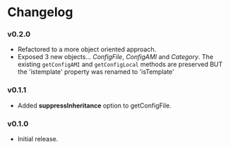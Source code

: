 # Changelog

### v0.2.0

* Refactored to a more object oriented approach.
* Exposed 3 new objects... *ConfigFile*, *ConfigAMI* and *Category*.
  The existing `getConfigAMI` and `getConfigLocal` methods are preserved BUT 
  the 'istemplate' property was renamed to 'isTemplate'
  
### v0.1.1

* Added **suppressInheritance** option to getConfigFile.

### v0.1.0

* Initial release.
 